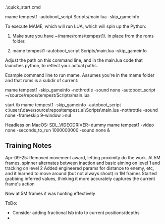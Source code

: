 .\quick_start.cmd

mame tempest1 -autoboot_script Scripts/main.lua -skip_gameinfo


To execute MAME, which will run LUA, which will spin up the Python:

1) Make sure you have ~/mame/roms/tempest1/*.* in place from the roms folder.

2) mame tempest1 -autoboot_script Scripts/main.lua -skip_gameinfo

Adjust the path on this command line, and in the main.lua code that launches python, to reflect your actual paths.

Example command line to run mame.  Assumes you're in the mame folder and that roms is a subdir of current:

mame tempest1 -skip_gameinfo -nothrottle -sound none -autoboot_script ~/source/repos/tempest/Scripts/main.lua

start /b mame tempest1 -skip_gameinfo -autoboot_script c:\users\dave\source\repos\tempest_ai\Scripts\main.lua -nothrottle -sound none -frameskip 9-window >nul

Headless on MacOS:
SDL_VIDEODRIVER=dummy mame tempest1 -video none -seconds_to_run 1000000000 -sound none &


Training Notes
--------------

Apr-09-25: 
Removed movement award, letting proximity do the work.
At 5M frames, spinner alternates between inaction and basic aiming on level 1 and tracking on level 2
Added engineered params for distance to enemy, etc, and it learned to move around (but not always shoot) in 1M frames
Started grabbing inferred values, thinking it more accurately captures the current frame's action

Now at 5M frames it was hunting effectively

ToDo:

- Consider adding fractional lsb info to current positions/depths
- 